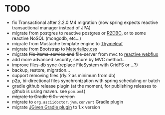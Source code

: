 # TODO

- fix Transactional after 2.2.0.M4 migration (now spring expects reactive transactional manager instead of JPA)
- migrate from postgres to reactive postgres or [R2DBC](https://r2dbc.io/), or to some reactive NoSQL (mongodb, etc...)
- migrate from Mustache template engine to [Thymeleaf](https://www.thymeleaf.org/)
- migrate from Bootstrap to [Materialize.css](https://materializecss.com/)
- migrate ~~file-items-service and~~ file-server from mvc to [reactive webflux](https://docs.spring.io/spring/docs/current/spring-framework-reference/web-reactive.html)
- add more advanced security, secure by MVC method...
- improve files-db sync (replace FileSystem with GridFS or ...?)
- backup, restore, migration...
- support removing files (rly..? as minimum from db)
- p2p, bi-directional files synchronization with spring scheduling or batch
- gradle github release plugin (at the moment, for publishing releases to github is using maven. see `pom.xml`)
- ~~migrate to Gradle 6.0+ version~~
- migrate to `org.asciidoctor.jvm.convert` Gradle plugin
- migrate [JGiven Gradle plugin](http://jgiven.org/userguide/) to 1.x version
